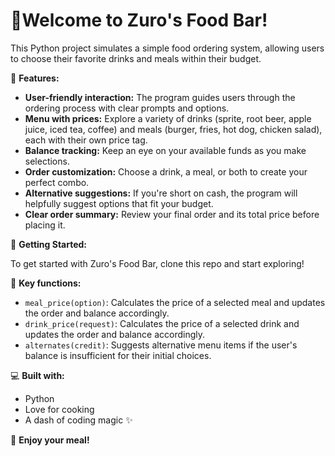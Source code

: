 # 👋**Welcome to Zuro's Food Bar!**

This Python project simulates a simple food ordering system, allowing users to choose their favorite drinks and meals within their budget. 

📌 **Features:**

- **User-friendly interaction:** The program guides users through the ordering process with clear prompts and options. 
- **Menu with prices:** Explore a variety of drinks (sprite, root beer, apple juice, iced tea, coffee) and meals (burger, fries, hot dog, chicken salad), each with their own price tag. 
- **Balance tracking:** Keep an eye on your available funds as you make selections. 
- **Order customization:** Choose a drink, a meal, or both to create your perfect combo. 
- **Alternative suggestions:** If you're short on cash, the program will helpfully suggest options that fit your budget. 
- **Clear order summary:** Review your final order and its total price before placing it. 

🚀 **Getting Started:**

To get started with Zuro's Food Bar, clone this repo and start exploring!

🔑 **Key functions:**

- `meal_price(option)`: Calculates the price of a selected meal and updates the order and balance accordingly.
- `drink_price(request)`: Calculates the price of a selected drink and updates the order and balance accordingly.
- `alternates(credit)`: Suggests alternative menu items if the user's balance is insufficient for their initial choices.

💻 **Built with:**

- Python
- Love for cooking 
- A dash of coding magic ✨

🍴 **Enjoy your meal!**
